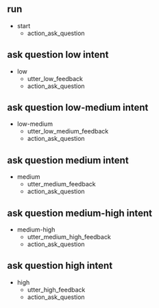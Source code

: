## run
* start
    - action_ask_question

## ask question low intent
* low
    - utter_low_feedback
    - action_ask_question
    
## ask question low-medium intent
* low-medium
    - utter_low_medium_feedback
    - action_ask_question
    
## ask question medium intent
* medium
    - utter_medium_feedback
    - action_ask_question
    
## ask question medium-high intent
* medium-high
    - utter_medium_high_feedback
    - action_ask_question
    
## ask question high intent
* high
    - utter_high_feedback
    - action_ask_question